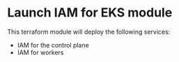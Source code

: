 # Launch IAM for EKS module

This terraform module will deploy the following services:
- IAM for the control plane
- IAM for workers
